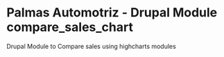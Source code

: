 # Palmas Automotriz - Drupal Module compare_sales_chart
Drupal Module to Compare sales using highcharts modules
